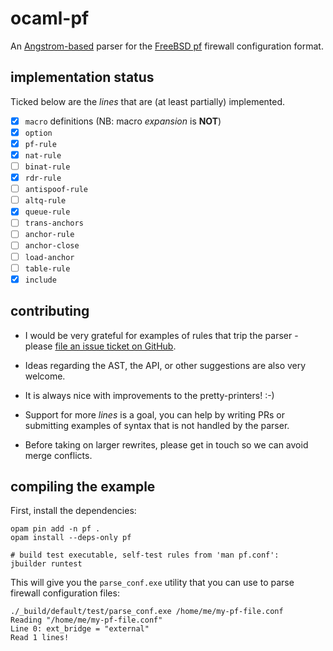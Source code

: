 # ocaml-pf

An [Angstrom-based](https://github.com/inhabitedtype/angstrom) parser for the
[FreeBSD pf](https://www.unix.com/man-page/freebsd/5/pf.conf/) firewall configuration format.

## implementation status

Ticked below are the *lines* that are (at least partially) implemented.

- [x] `macro` definitions (NB: macro *expansion* is **NOT**)
- [x] `option`
- [x] `pf-rule`
- [x] `nat-rule`
- [ ] `binat-rule`
- [x] `rdr-rule`
- [ ] `antispoof-rule`
- [ ] `altq-rule`
- [x] `queue-rule`
- [ ] `trans-anchors`
- [ ] `anchor-rule`
- [ ] `anchor-close`
- [ ] `load-anchor`
- [ ] `table-rule`
- [x] `include`

## contributing

- I would be very grateful for examples of rules that trip the parser - please
[file an issue ticket on GitHub](https://github.com/cfcs/ocaml-pf/issues/new).

- Ideas regarding the AST, the API, or other suggestions are also very welcome.

- It is always nice with improvements to the pretty-printers! :-)

- Support for more *lines* is a goal, you can help by writing PRs or submitting examples of syntax that is not handled by the parser.

- Before taking on larger rewrites, please get in touch so we can avoid merge conflicts.

## compiling the example

First, install the dependencies:
```shell
opam pin add -n pf .
opam install --deps-only pf

# build test executable, self-test rules from 'man pf.conf':
jbuilder runtest
```

This will give you the `parse_conf.exe` utility that you can use to parse
firewall configuration files:
```
./_build/default/test/parse_conf.exe /home/me/my-pf-file.conf
Reading "/home/me/my-pf-file.conf"
Line 0: ext_bridge = "external"
Read 1 lines!
```

